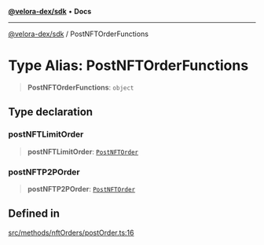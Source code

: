 [**@velora-dex/sdk**](../README.md) • **Docs**

***

[@velora-dex/sdk](../globals.md) / PostNFTOrderFunctions

# Type Alias: PostNFTOrderFunctions

> **PostNFTOrderFunctions**: `object`

## Type declaration

### postNFTLimitOrder

> **postNFTLimitOrder**: [`PostNFTOrder`](../-internal-/type-aliases/PostNFTOrder.md)

### postNFTP2POrder

> **postNFTP2POrder**: [`PostNFTOrder`](../-internal-/type-aliases/PostNFTOrder.md)

## Defined in

[src/methods/nftOrders/postOrder.ts:16](https://github.com/paraswap/paraswap-sdk/blob/master/src/methods/nftOrders/postOrder.ts#L16)

